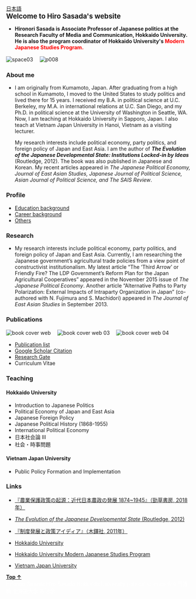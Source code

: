 [日本語](https://hirosasada.github.io/japanese-home/)  
<span style="font-size:14pt">**Welcome to Hiro Sasada's website**</span>    

- **Hironori Sasada is Associate Professor of Japanese politics at the Research Faculty of Media and Communication, Hokkaido University. He is also the program coordinator of Hokkaido University's <font color="Red">Modern Japanese Studies Program.</font>**  
 
![space03](https://user-images.githubusercontent.com/47653058/53389096-4b8d2480-39d1-11e9-983c-171961f2cd8d.png)　
![p008](https://user-images.githubusercontent.com/47653058/53384247-8dac6b00-39bd-11e9-96b6-cfa8d9557570.JPG)    

### About me

- I am originally from Kumamoto, Japan. After graduating from a high school in Kumamoto, I moved to the United States to study politics and lived there for 15 years. I received my B.A. in political science at U.C. Berkeley, my M.A. in international relations at U.C. San Diego, and my Ph.D. in political science at the University of Washington in Seattle, WA. Now, I am teaching at Hokkaido University in Sapporo, Japan. I also teach at Vietnam Japan University in Hanoi, Vietnam as a visiting lecturer.  
  
  My research interests include political economy, party politics, and foreign policy of Japan and East Asia. I am the author of ***The Evolution of the Japanese Developmental State: Institutions Locked-in by Ideas*** (Routledge, 2012). The book was also published in Japanese and Korean. My recent articles appeared in *The Japanese Political Economy, Journal of East Asian Studies, Japanese Journal of Political Science, Asian Journal of Political Science, and The SAIS Review*.

### Profile

- [Education background](https://hirosasada.github.io/education-background)    
- [Career background](https://hirosasada.github.io/career-background)    
- [Others](https://hirosasada.github.io/others)    
  
### Research

- My research interests include political economy, party politics, and foreign policy of Japan and East Asia. Currently, I am researching the Japanese government’s agricultural trade policies from a view point of constructivist institutionalism. My latest article “The ‘Third Arrow’ or Friendly Fire? The LDP Government’s Reform Plan for the Japan Agricultural Cooperatives” appeared in the November 2015 issue of *The Japanese Political Economy*. Another article “Alternative Paths to Party Polarization: External Impacts of Intraparty Organization in Japan” (co-authored with N. Fujimura and S. Machidori) appeared in *The Journal of East Asian Studies* in September 2013.

### Publications
![book cover web](https://user-images.githubusercontent.com/47653058/53387325-bd617000-39c9-11e9-8023-cdfb4fc7f913.jpg)　
![book cover web 03](https://user-images.githubusercontent.com/47653058/53388374-382c8a00-39ce-11e9-8c54-2f65e959211f.jpg)　
![book cover web 04](https://user-images.githubusercontent.com/47653058/53388377-3bc01100-39ce-11e9-87bb-7e62fac41765.jpg)  
- [Publication list](https://hirosasada.github.io/publications)    
- [Google Scholar Citation](https://scholar.google.com/citations?user=GcsuKIUAAAAJ&hl=en)   
- [Research Gate](https://www.researchgate.net/profile/Hironori_Sasada)  
- Curriculum Vitae  
  
### Teaching  
#### Hokkaido University  
- Introduction to Japanese Politics
- Political Economy of Japan and East Asia  
- Japanese Foreign Policy  
- Japanese Political History (1868-1955)  
- International Political Economy  
- 日本社会論 III  
- 社会・時事問題  

#### Vietnam Japan University
- Public Policy Formation and Implementation  

### Links
- [『農業保護政策の起源：近代日本農政の発展 1874~1945』（勁草書房, 2018年）](https://www.amazon.co.jp/dp/4326351772)     
- [*The Evolution of the Japanese Developmental State* (Routledge, 2012)](https://read.amazon.com/kp/embed?asin=B0094GB17M&preview=newtab&linkCode=kpe&ref_=cm_sw_r_kb_dp_Ck6zCb1GPP3ZB)    
- [『制度発展と政策アイディア』（木鐸社, 2011年）](https://www.amazon.co.jp/dp/4833224488)  
  
- [Hokkaido University](https://www.hokudai.ac.jp)  
- [Hokkaido University Modern Japanese Studies Program](https://www.oia.hokudai.ac.jp/mjsp)  
- [Vietnam Japan University](http://vju.vnu.edu.vn/)  

**[Top ↑](https://hirosasada.github.io/)**    
<font color="White">Hironori Sasada Hiro Sasada Hokkaido University political science 佐々田博教 北海道大学 政治学</font>    

